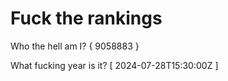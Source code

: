 # Fuck the rankings

Who the hell am I?
{ 9058883 }

What fucking year is it?
[ 2024-07-28T15:30:00Z ]
